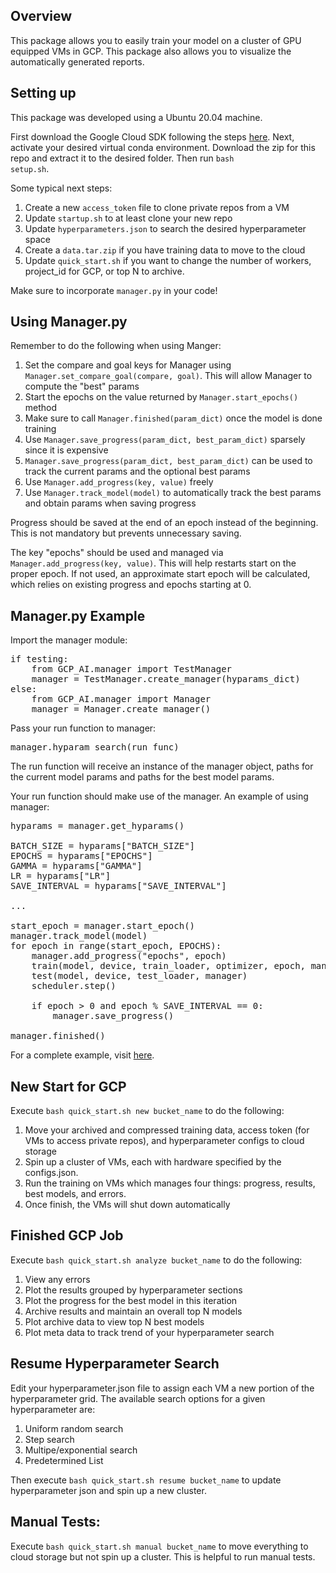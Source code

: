 ## Overview

This package allows you to easily train your model on a cluster of GPU equipped VMs in GCP. 
This package also allows you to visualize the automatically generated reports. 

## Setting up

This package was developed using a Ubuntu 20.04 machine.

First download the Google Cloud SDK following the steps [here](https://cloud.google.com/compute/docs/tutorials/python-guide).
Next, activate your desired virtual conda environment. Download the zip for this repo and extract it to the desired folder.
Then run <code>bash setup.sh</code>.


Some typical next steps:
1) Create a new <code>access_token</code> file to clone private repos from a VM
2) Update <code>startup.sh</code> to at least clone your new repo
3) Update <code>hyperparameters.json</code> to search the desired hyperparameter space
4) Create a <code>data.tar.zip</code> if you have training data to move to the cloud
5) Update <code>quick_start.sh</code> if you want to change the number of workers, project_id for GCP, or top N to archive.

Make sure to incorporate <code>manager.py</code> in your code!

## Using Manager.py

Remember to do the following when using Manger:
1) Set the compare and goal keys for Manager using <code>Manager.set_compare_goal(compare, goal)</code>. This will allow Manager to compute the "best" params
2) Start the epochs on the value returned by <code>Manager.start_epochs()</code> method
3) Make sure to call <code>Manager.finished(param_dict)</code> once the model is done training
4) Use <code>Manager.save_progress(param_dict, best_param_dict)</code> sparsely since it is expensive 
5) <code>Manager.save_progress(param_dict, best_param_dict)</code> can be used to track the current params and the optional best params
6) Use <code>Manager.add_progress(key, value)</code> freely
7) Use <code>Manager.track_model(model)</code> to automatically track the best params and obtain params when saving progress

Progress should be saved at the end of an epoch instead of the beginning. This is not mandatory but prevents unnecessary saving.

The key "epochs" should be used and managed via <code>Manager.add_progress(key, value)</code>. This will help
restarts start on the proper epoch. If not used, an approximate start epoch will be calculated, which relies on existing progress
and epochs starting at 0.

## Manager.py Example
Import the manager module:
<pre>
if testing:
    from GCP_AI.manager import TestManager
    manager = TestManager.create_manager(hyparams_dict)
else:
    from GCP_AI.manager import Manager
    manager = Manager.create_manager()
</pre>

Pass your run function to manager:

<pre>
manager.hyparam_search(run_func)
</pre>

The run function will receive an instance of the manager object, paths for the current model params and
paths for the best model params.

Your run function should make use of the manager. An example of using manager:

<pre>
hyparams = manager.get_hyparams()

BATCH_SIZE = hyparams["BATCH_SIZE"]
EPOCHS = hyparams["EPOCHS"]
GAMMA = hyparams["GAMMA"]
LR = hyparams["LR"]
SAVE_INTERVAL = hyparams["SAVE_INTERVAL"]

...

start_epoch = manager.start_epoch()
manager.track_model(model)
for epoch in range(start_epoch, EPOCHS):
    manager.add_progress("epochs", epoch)
    train(model, device, train_loader, optimizer, epoch, manager)
    test(model, device, test_loader, manager)
    scheduler.step()

    if epoch > 0 and epoch % SAVE_INTERVAL == 0:
        manager.save_progress()

manager.finished()
</pre>

For a complete example, visit [here](https://github.com/Shu244/test_gcp_ai).

## New Start for GCP

Execute <code>bash quick_start.sh new bucket_name</code> to do the following:
1) Move your archived and compressed training data, access token (for VMs to access private repos), and hyperparameter configs to cloud storage
2) Spin up a cluster of VMs, each with hardware specified by the configs.json. 
3) Run the training on VMs which manages four things: progress, results, best models, and errors.
4) Once finish, the VMs will shut down automatically

## Finished GCP Job

Execute <code>bash quick_start.sh analyze bucket_name</code> to do the following:
1) View any errors
2) Plot the results grouped by hyperparameter sections
3) Plot the progress for the best model in this iteration
4) Archive results and maintain an overall top N models
5) Plot archive data to view top N best models
6) Plot meta data to track trend of your hyperparameter search

## Resume Hyperparameter Search

Edit your hyperparameter.json file to assign each VM a new portion of the hyperparameter grid. The available search options for a 
given hyperparameter are: 
1) Uniform random search
2) Step search
3) Multipe/exponential search
4) Predetermined List

Then execute <code>bash quick_start.sh resume bucket_name</code> to update hyperparameter json and spin up a new cluster.

## Manual Tests:
Execute <code>bash quick_start.sh manual bucket_name</code> to move everything to cloud storage but not spin up a cluster.
This is helpful to run manual tests. 
